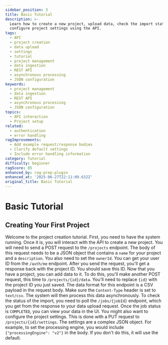 ```yaml
---
sidebar_position: 3
title: Basic Tutorial
description: >-
  Learn how to create a new project, upload data, check the import status, and
  configure project settings using the API.
tags:
  - API
  - project creation
  - data upload
  - settings
  - tutorial
  - project management
  - data ingestion
  - REST API
  - asynchronous processing
  - JSON configuration
keywords:
  - project management
  - data ingestion
  - REST API
  - asynchronous processing
  - JSON configuration
topics:
  - API interaction
  - Project setup
related:
  - authentication
  - error handling
ragImprovements:
  - Add example request/response bodies
  - Clarify default settings
  - Include error handling information
category: Tutorial
difficulty: beginner
ragScore: 85
enhanced_by: rag-prep-plugin
enhanced_at: '2025-06-27T22:11:09.632Z'
original_title: Basic Tutorial
---
```


# Basic Tutorial

## Creating Your First Project

Welcome to the project creation tutorial. First, you need to have the system running. Once it is, you will interact with the API to create a new project. You will need to send a POST request to the `/projects` endpoint. The body of this request needs to be a JSON object that contains a `name` for your project and a `description`. You also need to set the `ownerId`. You can get your user ID from the `/auth/me` endpoint. After you send the request, you'll get a response back with the project ID. You should save this ID. Now that you have a project, you can add data to it. To do this, you'll make another POST request, this time to `/projects/{id}/data`. You'll need to replace `{id}` with the project ID you just saved. The data format for this endpoint is a CSV payload in the request body. Make sure the `Content-Type` header is set to `text/csv`. The system will then process this data asynchronously. To check the status of the import, you need to poll the `/jobs/{jobId}` endpoint, which you get from the response to your data upload request. Once the job status is `COMPLETED`, you can view your data in the UI. You might also want to configure the project settings. This is done with a PUT request to `/projects/{id}/settings`. The settings are a complex JSON object. For example, to set the processing engine, you would include `{"processingEngine": "v2"}` in the body. If you don't do this, it will use the default.
